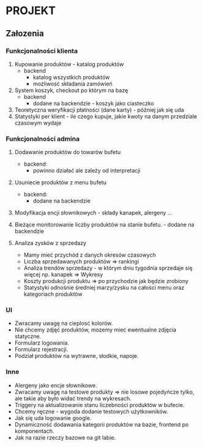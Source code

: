 # PROJEKT

## Załozenia

### Funkcjonalności klienta

1) Kupowanie produktów - katalog produktów 
    + backend
        + katalog wszystkich produktów 
        + możliwość składania zamówień 
2) System koszyk, checkout po którym na bazę
    + backend
        + dodane na backendzie - koszyk jako ciasteczko
3) Teoretyczna weryfikacji płatności (dane karty) - później jak się uda
4) Statystyki per klient  - ile czego kupuje, jakie kwoty na danym przedziale czasowym wydaje

### Funkcjonalności admina

1) Dodawanie produktów do towarów bufetu
    + backend:
        + powinno działać ale zależy od interpretacji
2) Usuniecie produktów z menu bufetu 
    + backend:
        + dodane na backendzie
3) Modyfikacja encji słownikowych - składy kanapek, alergeny ...
4) Bieżące monitorowanie liczby produktów na stanie bufetu. - dodane na backendzie
5) Analiza zysków z sprzedazy

    - Mamy mieć przychód z danych okresów czasowych
    - Liczba sprzedawanych produktów => rankingi
    - Analiza trendów sprzedazy - w którym dniu tygodnia sprzedaje się więcej np. kanapek  => Wykresy
    - Koszty produkcji produktu => po przychodzie jak będzie zrobiony
    - Statystyki odnośnie średniej marzy/zysku na całości menu oraz kategoriach produktów

### UI

- Zwracamy uwagę na cieplosć kolorów.
- Nie chcemy zdjęć produktów, mozemy mieć ewentualne zdjęcia statyczne.
- Formularz logowania.
- Formularz rejestracji.
- Podział produktów na wytrawne, słodkie, napoje.

### Inne

- Alergeny jako encje słownikowe.
- Zwracamy uwagę na testowe produkty => nie losowe pojedyńcze tylko, ale takie aby było widać trendy na wykresach.
- Triggery na aktualizowanie stanu liczebności produktów w bufecie.
- Chcemy ręczne - wygoda dodanie testowych użytkowników.
- Jak się uda logowanie google.
- Dynamiczność dodawania kategorii produktów na bazie, frontend po komponentach.
- Jak na razie rzeczy bazowe na git labie.

